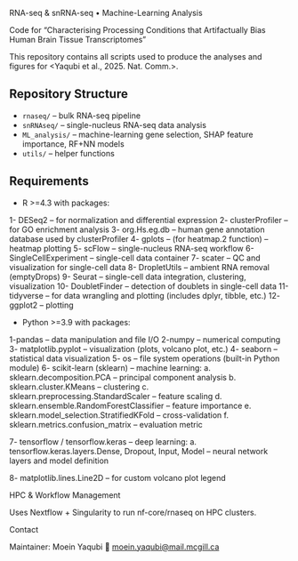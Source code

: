 RNA-seq & snRNA-seq • Machine-Learning Analysis

Code for “Characterising Processing Conditions that Artifactually Bias Human Brain Tissue Transcriptomes”

This repository contains all scripts used to produce the analyses and figures for <Yaqubi et al., 2025. Nat. Comm.>.



## Repository Structure

- `rnaseq/` – bulk RNA-seq pipeline 
- `snRNAseq/` – single-nucleus RNA-seq data analysis
- `ML_analysis/` – machine-learning gene selection, SHAP feature importance, RF+NN models
- `utils/` – helper functions


## Requirements

- R >=4.3 with packages:

1- DESeq2 – for normalization and differential expression
2- clusterProfiler – for GO enrichment analysis
3- org.Hs.eg.db – human gene annotation database used by clusterProfiler
4- gplots – (for heatmap.2 function) – heatmap plotting
5- scFlow – single-nucleus RNA-seq workflow
6- SingleCellExperiment – single-cell data container
7- scater – QC and visualization for single-cell data
8- DropletUtils – ambient RNA removal (emptyDrops)
9- Seurat – single-cell data integration, clustering, visualization
10- DoubletFinder – detection of doublets in single-cell data
11-tidyverse – for data wrangling and plotting (includes dplyr, tibble, etc.)
12- ggplot2 – plotting 


- Python >=3.9 with packages:

1-pandas – data manipulation and file I/O
2-numpy – numerical computing
3- matplotlib.pyplot – visualization (plots, volcano plot, etc.)
4- seaborn – statistical data visualization
5- os – file system operations (built-in Python module)
6- scikit-learn (sklearn) – machine learning:
    a. sklearn.decomposition.PCA – principal component analysis
    b. sklearn.cluster.KMeans – clustering
    c. sklearn.preprocessing.StandardScaler – feature scaling
    d. sklearn.ensemble.RandomForestClassifier – feature importance
    e. sklearn.model_selection.StratifiedKFold – cross-validation
    f. sklearn.metrics.confusion_matrix – evaluation metric

7- tensorflow / tensorflow.keras – deep learning:
    a. tensorflow.keras.layers.Dense, Dropout, Input, Model – neural network layers and model definition

8- matplotlib.lines.Line2D – for custom volcano plot legend



HPC & Workflow Management

Uses Nextflow + Singularity to run nf-core/rnaseq on HPC clusters.




Contact

Maintainer: Moein Yaqubi
📧 moein.yaqubi@mail.mcgill.ca